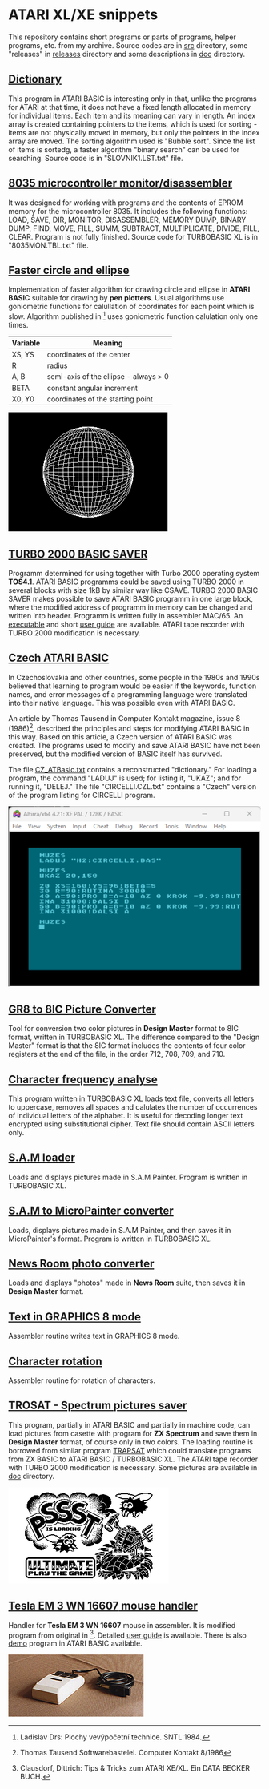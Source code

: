 # ATARI XL/XE snippets

This repository contains short programs or parts of programs, helper programs, etc. from my archive. Source codes are in [src](./src/) directory, some "releases" in [releases](./releases/) directory and some descriptions in [doc](./doc/) directory.

## [Dictionary](./src/SLOVNIK1.LST.txt)

This program in ATARI BASIC is interesting only in that, unlike the programs for ATARI at that time, it does not have a fixed length allocated in memory for individual items. Each item and its meaning can vary in length. An index array is created containing pointers to the items, which is used for sorting - items are not physically moved in memory, but only the pointers in the index array are moved. The sorting algorithm used is "Bubble sort". Since the list of items is sortedg, a faster algorithm  "binary search" can be used for searching. Source code is in "SLOVNIK1.LST.txt" file.

## [8035 microcontroller monitor/disassembler](./src/8035MON.TBL.txt)

It was designed for working with programs and the contents of EPROM memory for the microcontroller 8035. It includes the following functions: LOAD, SAVE, DIR, MONITOR, DISASSEMBLER, MEMORY DUMP, BINARY DUMP, FIND, MOVE, FILL, SUMM, SUBTRACT, MULTIPLICATE, DIVIDE, FILL, CLEAR. Program is not fully finished. Source code for TURBOBASIC XL is in "8035MON.TBL.txt" file.

## [Faster circle and ellipse](/src/CIRCELLI.LST.txt)

Implementation of faster algorithm for drawing circle and ellipse in **ATARI BASIC** suitable for drawing by **pen plotters**. Usual algorithms use goniometric functions for calullation of coordinates for each point which is slow. Algorithm published in [^1] uses goniometric function calulation only one times. 

| **Variable** | **Meaning** |
| -------- | ------- |
| XS, YS | coordinates of the center |
| R | radius |
| A, B | semi-axis of the ellipse  - always > 0 |
| BETA | constant angular increment |
| X0, Y0 | coordinates of the starting point |

![demo picture](./images/kruzniceaelipsa.gif)


## [TURBO 2000 BASIC SAVER](./src/basavtos.mal.txt)

Programm determined for using together with Turbo 2000 operating system **TOS4.1**. ATARI BASIC programms could be saved using TURBO 2000 in several blocks with size 1kB by similar way like CSAVE. TURBO 2000 BASIC SAVER makes possible to save ATARI BASIC programm in one large block, where the modified address of programm in memory can be changed and written into header. Programm is written fully in assembler MAC/65. An [executable](./releases/BASAVTOS4.COM.xex) and short [user guide](./doc/T2000BasicSaver.md) are available. ATARI tape recorder with TURBO 2000 modification is necessary.

## [Czech ATARI BASIC](./releases/csbasic.com.xex)

In Czechoslovakia and other countries, some people in the 1980s and 1990s believed that learning to program would be easier if the keywords, function names, and error messages of a programming language were translated into their native language. This was possible even with ATARI BASIC.

An article by Thomas Tausend in Computer Kontakt magazine, issue 8 (1986)[^2], described the principles and steps for modifying ATARI BASIC in this way. Based on this article, a Czech version of ATARI BASIC was created. The programs used to modify and save ATARI BASIC have not been preserved, but the modified version of BASIC itself has survived.

The file [CZ_ATBasic.txt](./doc/CZ_ATBasic.txt) contains a reconstructed "dictionary." For loading a program, the command "LADUJ" is used; for listing it, "UKAZ"; and for running it, "DELEJ." The file "CIRCELLI.CZL.txt" contains a "Czech" version of the program listing for CIRCELLI program.

![Czech ATARI BASIC](./images/czbasic.png)

## [GR8 to 8IC Picture Converter](./src/GR88IC.TBL.txt)

Tool for conversion two color pictures in **Design Master** format to 8IC format, written in TURBOBASIC XL. The difference compared to the "Design Master" format is that the 8IC format includes the contents of four color registers at the end of the file, in the order 712, 708, 709, and 710.

## [Character frequency analyse](./src/CHARFREQ.TBL.txt)

This program written in TURBOBASIC XL loads text file, converts all letters to uppercase, removes all spaces and calulates the number of occurrences of individual letters of the alphabet. It is useful for decoding longer text encrypted using substitutional cipher. Text file should contain ASCII letters only.

## [S.A.M loader](./src/SAMLOAD.TBL.txt)

Loads and displays pictures made in S.A.M Painter. Program is written in TURBOBASIC XL.

## [S.A.M to MicroPainter converter](./src/SAMMIC.TBL.txt)

Loads, displays pictures made in S.A.M Painter, and then saves it in MicroPainter's format. Program is written in TURBOBASIC XL.

## [News Room photo converter](./src/PHOTOLOA.TBL.txt)

Loads and displays "photos" made in **News Room** suite, then saves it in **Design Master** format.

## [Text in GRAPHICS 8 mode](./src/psani5.mal.txt)

Assembler routine writes text in GRAPHICS 8 mode.

## [Character rotation](./src/otoc.mal.txt)

Assembler routine for rotation of characters.

## [TROSAT - Spectrum pictures saver](./src/TROSAT.LST.txt)

This program, partially in ATARI BASIC and partially in machine code, can load pictures from casette with program for **ZX Spectrum** and save them in **Design Master**  format, of course only in two colors. The loading routine is borrowed from similar program [TRAPSAT](http://atari.turiecfoto.sk/soft/trapsat.zip) which could translate programs from ZX BASIC to ATARI BASIC / TURBOBASIC XL. The ATARI tape recorder with TURBO 2000 modification is necessary. Some pictures are available in [doc](./images/) directory.

![PSST](./images/pssst.gif)

## [**Tesla EM 3 WN 16607** mouse handler](./src/teslamys.mal.txt)

Handler for **Tesla EM 3 WN 16607** mouse in assembler. It is modified program from original in [^3]. Detailed [user guide](./doc/TeslaMouse.md) is available. There is also [demo](./src/MOUSDEMO.LST.txt) program in ATARI BASIC available.

![Tesla Mouse](./images/teslamys2.JPG)






[^1]: Ladislav Drs: Plochy vevýpočetní technice. SNTL 1984.  
[^2]: Thomas Tausend Softwarebastelei. Computer Kontakt 8/1986  
[^3]: Clausdorf, Dittrich: Tips & Tricks zum ATARI XE/XL. Ein DATA BECKER BUCH.